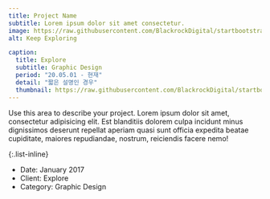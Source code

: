 ```yaml
---
title: Project Name
subtitle: Lorem ipsum dolor sit amet consectetur.
image: https://raw.githubusercontent.com/BlackrockDigital/startbootstrap-agency/master/src/assets/img/portfolio/02-full.jpg
alt: Keep Exploring

caption:
  title: Explore
  subtitle: Graphic Design
  period: "20.05.01 - 현재"
  detail: "짧은 설명인 경우"
  thumbnail: https://raw.githubusercontent.com/BlackrockDigital/startbootstrap-agency/master/src/assets/img/portfolio/02-thumbnail.jpg
---
```

Use this area to describe your project. Lorem ipsum dolor sit amet, consectetur adipisicing elit. Est blanditiis dolorem culpa incidunt minus dignissimos deserunt repellat aperiam quasi sunt officia expedita beatae cupiditate, maiores repudiandae, nostrum, reiciendis facere nemo!

{:.list-inline}
- Date: January 2017
- Client: Explore
- Category: Graphic Design

